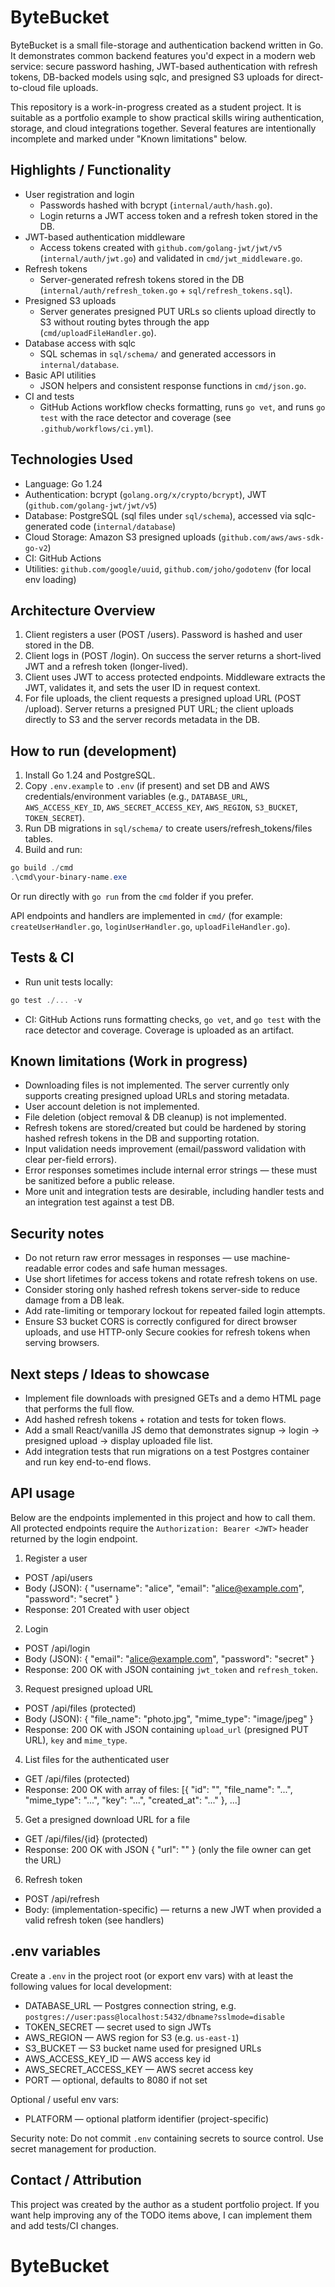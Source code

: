 # ByteBucket

ByteBucket is a small file-storage and authentication backend written in Go. It demonstrates common backend features you'd expect in a modern web service: secure password hashing, JWT-based authentication with refresh tokens, DB-backed models using sqlc, and presigned S3 uploads for direct-to-cloud file uploads.

This repository is a work-in-progress created as a student project. It is suitable as a portfolio example to show practical skills wiring authentication, storage, and cloud integrations together. Several features are intentionally incomplete and marked under "Known limitations" below.

## Highlights / Functionality

- User registration and login
  - Passwords hashed with bcrypt (`internal/auth/hash.go`).
  - Login returns a JWT access token and a refresh token stored in the DB.
- JWT-based authentication middleware
  - Access tokens created with `github.com/golang-jwt/jwt/v5` (`internal/auth/jwt.go`) and validated in `cmd/jwt_middleware.go`.
- Refresh tokens
  - Server-generated refresh tokens stored in the DB (`internal/auth/refresh_token.go` + `sql/refresh_tokens.sql`).
- Presigned S3 uploads
  - Server generates presigned PUT URLs so clients upload directly to S3 without routing bytes through the app (`cmd/uploadFileHandler.go`).
- Database access with sqlc
  - SQL schemas in `sql/schema/` and generated accessors in `internal/database`.
- Basic API utilities
  - JSON helpers and consistent response functions in `cmd/json.go`.
- CI and tests
  - GitHub Actions workflow checks formatting, runs `go vet`, and runs `go test` with the race detector and coverage (see `.github/workflows/ci.yml`).

## Technologies Used

- Language: Go 1.24
- Authentication: bcrypt (`golang.org/x/crypto/bcrypt`), JWT (`github.com/golang-jwt/jwt/v5`)
- Database: PostgreSQL (sql files under `sql/schema`), accessed via sqlc-generated code (`internal/database`)
- Cloud Storage: Amazon S3 presigned uploads (`github.com/aws/aws-sdk-go-v2`)
- CI: GitHub Actions
- Utilities: `github.com/google/uuid`, `github.com/joho/godotenv` (for local env loading)

## Architecture Overview

1. Client registers a user (POST /users). Password is hashed and user stored in the DB.
2. Client logs in (POST /login). On success the server returns a short-lived JWT and a refresh token (longer-lived).
3. Client uses JWT to access protected endpoints. Middleware extracts the JWT, validates it, and sets the user ID in request context.
4. For file uploads, the client requests a presigned upload URL (POST /upload). Server returns a presigned PUT URL; the client uploads directly to S3 and the server records metadata in the DB.

## How to run (development)

1. Install Go 1.24 and PostgreSQL.
2. Copy `.env.example` to `.env` (if present) and set DB and AWS credentials/environment variables (e.g., `DATABASE_URL`, `AWS_ACCESS_KEY_ID`, `AWS_SECRET_ACCESS_KEY`, `AWS_REGION`, `S3_BUCKET`, `TOKEN_SECRET`).
3. Run DB migrations in `sql/schema/` to create users/refresh_tokens/files tables.
4. Build and run:

```powershell
go build ./cmd
.\cmd\your-binary-name.exe
```

Or run directly with `go run` from the `cmd` folder if you prefer.

API endpoints and handlers are implemented in `cmd/` (for example: `createUserHandler.go`, `loginUserHandler.go`, `uploadFileHandler.go`).

## Tests & CI

- Run unit tests locally:

```powershell
go test ./... -v
```

- CI: GitHub Actions runs formatting checks, `go vet`, and `go test` with the race detector and coverage. Coverage is uploaded as an artifact.

## Known limitations (Work in progress)

- Downloading files is not implemented. The server currently only supports creating presigned upload URLs and storing metadata.
- User account deletion is not implemented.
- File deletion (object removal & DB cleanup) is not implemented.
- Refresh tokens are stored/created but could be hardened by storing hashed refresh tokens in the DB and supporting rotation.
- Input validation needs improvement (email/password validation with clear per-field errors).
- Error responses sometimes include internal error strings — these must be sanitized before a public release.
- More unit and integration tests are desirable, including handler tests and an integration test against a test DB.

## Security notes 

- Do not return raw error messages in responses — use machine-readable error codes and safe human messages.
- Use short lifetimes for access tokens and rotate refresh tokens on use.
- Consider storing only hashed refresh tokens server-side to reduce damage from a DB leak.
- Add rate-limiting or temporary lockout for repeated failed login attempts.
- Ensure S3 bucket CORS is correctly configured for direct browser uploads, and use HTTP-only Secure cookies for refresh tokens when serving browsers.

## Next steps / Ideas to showcase

- Implement file downloads with presigned GETs and a demo HTML page that performs the full flow.
- Add hashed refresh tokens + rotation and tests for token flows.
- Add a small React/vanilla JS demo that demonstrates signup -> login -> presigned upload -> display uploaded file list.
- Add integration tests that run migrations on a test Postgres container and run key end-to-end flows.


## API usage

Below are the endpoints implemented in this project and how to call them. All protected endpoints require the `Authorization: Bearer <JWT>` header returned by the login endpoint.

1) Register a user
  - POST /api/users
  - Body (JSON): { "username": "alice", "email": "alice@example.com", "password": "secret" }
  - Response: 201 Created with user object

2) Login
  - POST /api/login
  - Body (JSON): { "email": "alice@example.com", "password": "secret" }
  - Response: 200 OK with JSON containing `jwt_token` and `refresh_token`.

3) Request presigned upload URL
  - POST /api/files (protected)
  - Body (JSON): { "file_name": "photo.jpg", "mime_type": "image/jpeg" }
  - Response: 200 OK with JSON containing `upload_url` (presigned PUT URL), `key` and `mime_type`.

4) List files for the authenticated user
  - GET /api/files (protected)
  - Response: 200 OK with array of files: [{ "id": "<uuid>", "file_name": "...", "mime_type": "...", "key": "...", "created_at": "..." }, ...]

5) Get a presigned download URL for a file
  - GET /api/files/{id} (protected)
  - Response: 200 OK with JSON { "url": "<presigned-get-url>" } (only the file owner can get the URL)

6) Refresh token
  - POST /api/refresh
  - Body: (implementation-specific) — returns a new JWT when provided a valid refresh token (see handlers)


## .env variables

Create a `.env` in the project root (or export env vars) with at least the following values for local development:

- DATABASE_URL — Postgres connection string, e.g. `postgres://user:pass@localhost:5432/dbname?sslmode=disable`
- TOKEN_SECRET — secret used to sign JWTs
- AWS_REGION — AWS region for S3 (e.g. `us-east-1`)
- S3_BUCKET — S3 bucket name used for presigned URLs
- AWS_ACCESS_KEY_ID — AWS access key id
- AWS_SECRET_ACCESS_KEY — AWS secret access key
- PORT — optional, defaults to 8080 if not set

Optional / useful env vars:
- PLATFORM — optional platform identifier (project-specific)

Security note: Do not commit `.env` containing secrets to source control. Use secret management for production.

## Contact / Attribution

This project was created by the author as a student portfolio project. If you want help improving any of the TODO items above, I can implement them and add tests/CI changes.
# ByteBucket
